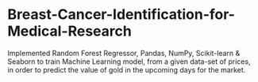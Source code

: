 # Breast-Cancer-Identification-for-Medical-Research
Implemented Random Forest Regressor, Pandas, NumPy, Scikit-learn &amp; Seaborn to train Machine Learning model, from a given data-set of prices, in order to predict the value of gold in the upcoming days for the market.
